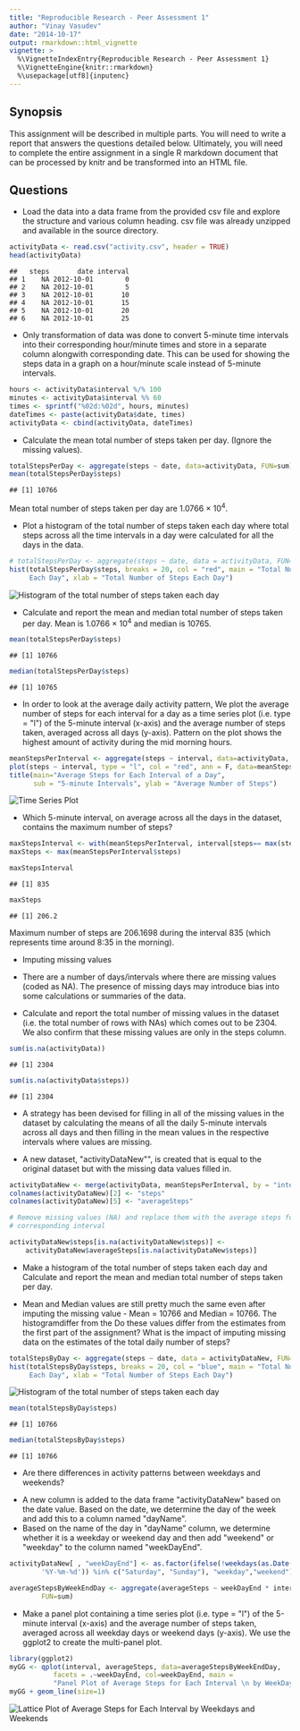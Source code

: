 ```yaml
---
title: "Reproducible Research - Peer Assessment 1"
author: "Vinay Vasudev"
date: "2014-10-17"
output: rmarkdown::html_vignette
vignette: >
  %\VignetteIndexEntry{Reproducible Research - Peer Assessment 1}
  %\VignetteEngine{knitr::rmarkdown}
  %\usepackage[utf8]{inputenc}
---
```


## Synopsis

This assignment will be described in multiple parts. You will need to write a report that answers the questions detailed below. Ultimately, you will need to complete the entire assignment in a single R markdown document that can be processed by knitr and be transformed into an HTML file.

## Questions

* Load the data into a data frame from the provided csv file and explore the structure and various column heading. csv file was already unzipped and available in the source directory.


```r
activityData <- read.csv("activity.csv", header = TRUE)
head(activityData)
```

```
##   steps       date interval
## 1    NA 2012-10-01        0
## 2    NA 2012-10-01        5
## 3    NA 2012-10-01       10
## 4    NA 2012-10-01       15
## 5    NA 2012-10-01       20
## 6    NA 2012-10-01       25
```

* Only transformation of data was done to convert 5-minute time intervals into their corresponding hour/minute times and store in a separate column alongwith corresponding date. This can be used for showing the steps data in a graph on a hour/minute scale instead of 5-minute intervals.


```r
hours <- activityData$interval %/% 100
minutes <- activityData$interval %% 60
times <- sprintf("%02d:%02d", hours, minutes)
dateTimes <- paste(activityData$date, times)
activityData <- cbind(activityData, dateTimes)
```

* Calculate the mean total number of steps taken per day. (Ignore the missing values). 


```r
totalStepsPerDay <- aggregate(steps ~ date, data=activityData, FUN=sum)
mean(totalStepsPerDay$steps)
```

```
## [1] 10766
```

Mean total number of steps taken per day are 1.0766 &times; 10<sup>4</sup>.


* Plot a histogram of the total number of steps taken each day where total steps across all the time intervals in a day were calculated for all the days in the data. 


```r
# totalStepsPerDay <- aggregate(steps ~ date, data = activityData, FUN=sum, na.rm=TRUE)
hist(totalStepsPerDay$steps, breaks = 20, col = "red", main = "Total Number of Steps Taken
     Each Day", xlab = "Total Number of Steps Each Day")
```

![ Histogram of the total number of steps taken each day](figure/unnamed-chunk-4.png) 

* Calculate and report the mean and median total number of steps taken per day. Mean is 1.0766 &times; 10<sup>4</sup> and median is 10765.


```r
mean(totalStepsPerDay$steps)
```

```
## [1] 10766
```

```r
median(totalStepsPerDay$steps)
```

```
## [1] 10765
```

* In order to look at the average daily activity pattern, We plot the average number of steps for each interval for a day as a time series plot (i.e. type = "l") of the 5-minute interval (x-axis) and the average number of steps taken, averaged across all days (y-axis). Pattern on the plot shows the highest amount of activity during the mid morning hours.


```r
meanStepsPerInterval <- aggregate(steps ~ interval, data=activityData, FUN=mean)
plot(steps ~ interval, type = "l", col = "red", ann = F, data=meanStepsPerInterval)
title(main="Average Steps for Each Interval of a Day",
      sub = "5-minute Intervals", ylab = "Average Number of Steps")
```

![ Time Series Plot](figure/unnamed-chunk-6.png) 

* Which 5-minute interval, on average across all the days in the dataset, contains the maximum number of steps?


```r
maxStepsInterval <- with(meanStepsPerInterval, interval[steps== max(steps)])
maxSteps <- max(meanStepsPerInterval$steps)

maxStepsInterval
```

```
## [1] 835
```

```r
maxSteps
```

```
## [1] 206.2
```

Maximum number of steps are 206.1698 during the interval 835 (which represents time around 8:35 in the morning).

* Imputing missing values

- There are a number of days/intervals where there are missing values (coded as NA). The presence of missing days may introduce bias into some calculations or summaries of the data.

- Calculate and report the total number of missing values in the dataset (i.e. the total number of rows with NAs) which comes out to be 2304. We also confirm that these missing values are only in the steps column.


```r
sum(is.na(activityData))
```

```
## [1] 2304
```

```r
sum(is.na(activityData$steps))
```

```
## [1] 2304
```

* A strategy has been devised for filling in all of the missing values in the dataset by calculating the means of all the daily 5-minute intervals across all days and then  filling in the mean values in the respective intervals where values are missing.

- A new dataset, "activityDataNew"", is created that is equal to the original dataset but with the missing data values filled in.


```r
activityDataNew <- merge(activityData, meanStepsPerInterval, by = "interval")
colnames(activityDataNew)[2] <- "steps"
colnames(activityDataNew)[5] <- "averageSteps"

# Remove missing values (NA) and replace them with the average steps for the
# corresponding interval

activityDataNew$steps[is.na(activityDataNew$steps)] <-
    activityDataNew$averageSteps[is.na(activityDataNew$steps)]                                          
```

* Make a histogram of the total number of steps taken each day and Calculate and report the mean and median total number of steps taken per day.

- Mean and Median values are still pretty much the same even after imputing the missing value - Mean = 10766 and Median = 10766. The histogramdiffer from the Do these values differ from the estimates from the first part of the assignment? What is the impact of imputing missing data on the estimates of the total daily number of steps?


```r
totalStepsByDay <- aggregate(steps ~ date, data = activityDataNew, FUN=sum)
hist(totalStepsByDay$steps, breaks = 20, col = "blue", main = "Total Number of Steps Taken
     Each Day", xlab = "Total Number of Steps Each Day")
```

![ Histogram of the total number of steps taken each day](figure/unnamed-chunk-10.png) 

```r
mean(totalStepsByDay$steps)
```

```
## [1] 10766
```

```r
median(totalStepsByDay$steps)
```

```
## [1] 10766
```

* Are there differences in activity patterns between weekdays and weekends?

- A new column is added to the data frame "activityDataNew" based on the date value. Based on the date, we determine the day of the week and add this to a column named "dayName".
- Based on the name of the day in "dayName" column, we determine whether it is a weekday or weekend day and then add "weekend" or "weekday" to the column named "weekDayEnd".


```r
activityDataNew[ , "weekDayEnd"] <- as.factor(ifelse(!weekdays(as.Date(activityDataNew$date,
        '%Y-%m-%d')) %in% c("Saturday", "Sunday"), "weekday","weekend"))

averageStepsByWeekEndDay <- aggregate(averageSteps ~ weekDayEnd * interval, data = activityDataNew,
        FUN=sum)
```

- Make a panel plot containing a time series plot (i.e. type = "l") of the 5-minute interval (x-axis) and the average number of steps taken, averaged across all weekday days or weekend days (y-axis). We use the ggplot2 to create the multi-panel plot.


```r
library(ggplot2)
myGG <- qplot(interval, averageSteps, data=averageStepsByWeekEndDay,
           facets = .~weekDayEnd, col=weekDayEnd, main =
           "Panel Plot of Average Steps for Each Interval \n by WeekDays and Weekends")
myGG + geom_line(size=1)
```

![Lattice Plot of Average Steps for Each Interval by Weekdays and Weekends](figure/unnamed-chunk-12.png) 
